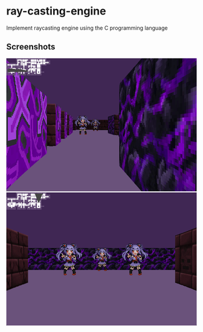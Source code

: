 # ray-casting-engine
Implement raycasting engine using the C programming language 
## Screenshots
![screenshot_1](https://github.com/nsr888/ray-casting-engine/blob/main/images/screenshot_1.png?raw=true)
![screenshot_2](https://github.com/nsr888/ray-casting-engine/blob/main/images/screenshot_2.png?raw=true)
